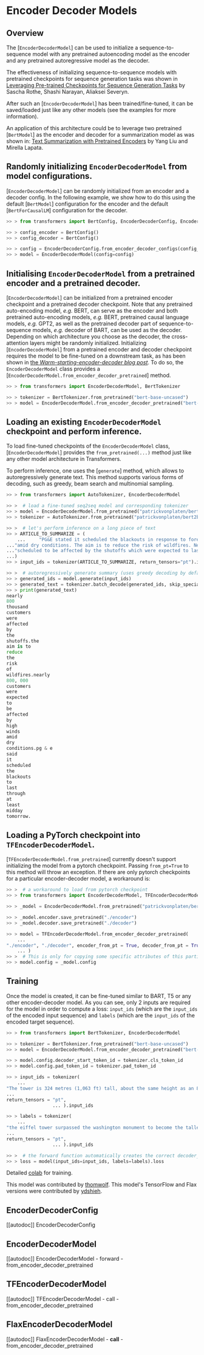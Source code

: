 <!--Copyright 2020 The HuggingFace Team. All rights reserved.

Licensed under the Apache License, Version 2.0 (the "License"); you may not use this file except in compliance with
the License. You may obtain a copy of the License at

http://www.apache.org/licenses/LICENSE-2.0

Unless required by applicable law or agreed to in writing, software distributed under the License is distributed on
an "AS IS" BASIS, WITHOUT WARRANTIES OR CONDITIONS OF ANY KIND, either express or implied. See the License for the
specific language governing permissions and limitations under the License.

⚠️ Note that this file is in Markdown but contain specific syntax for our doc-builder (similar to MDX) that may not be
rendered properly in your Markdown viewer.

-->

# Encoder Decoder Models

## Overview

The [`EncoderDecoderModel`] can be used to initialize a sequence-to-sequence model with any
pretrained autoencoding model as the encoder and any pretrained autoregressive model as the decoder.

The effectiveness of initializing sequence-to-sequence models with pretrained checkpoints for sequence generation tasks
was shown in [Leveraging Pre-trained Checkpoints for Sequence Generation Tasks](https://arxiv.org/abs/1907.12461) by
Sascha Rothe, Shashi Narayan, Aliaksei Severyn.

After such an [`EncoderDecoderModel`] has been trained/fine-tuned, it can be saved/loaded just like
any other models (see the examples for more information).

An application of this architecture could be to leverage two pretrained [`BertModel`] as the encoder
and decoder for a summarization model as was shown in: [Text Summarization with Pretrained Encoders](https://arxiv.org/abs/1908.08345) by Yang Liu and Mirella Lapata.

## Randomly initializing `EncoderDecoderModel` from model configurations.

[`EncoderDecoderModel`] can be randomly initialized from an encoder and a decoder config. In the following example, we show how to do this using the default [`BertModel`] configuration for the encoder and the default [`BertForCausalLM`] configuration for the decoder.

```python
>> > from transformers import BertConfig, EncoderDecoderConfig, EncoderDecoderModel

>> > config_encoder = BertConfig()
>> > config_decoder = BertConfig()

>> > config = EncoderDecoderConfig.from_encoder_decoder_configs(config_encoder, config_decoder)
>> > model = EncoderDecoderModel(config=config)
```

## Initialising `EncoderDecoderModel` from a pretrained encoder and a pretrained decoder.

[`EncoderDecoderModel`] can be initialized from a pretrained encoder checkpoint and a pretrained decoder checkpoint. Note that any pretrained auto-encoding model, *e.g.* BERT, can serve as the encoder and both pretrained auto-encoding models, *e.g.* BERT, pretrained causal language models, *e.g.* GPT2, as well as the pretrained decoder part of sequence-to-sequence models, *e.g.* decoder of BART, can be used as the decoder.
Depending on which architecture you choose as the decoder, the cross-attention layers might be randomly initialized.
Initializing [`EncoderDecoderModel`] from a pretrained encoder and decoder checkpoint requires the model to be fine-tuned on a downstream task, as has been shown in [the *Warm-starting-encoder-decoder blog post*](https://huggingface.co/blog/warm-starting-encoder-decoder).
To do so, the `EncoderDecoderModel` class provides a [`EncoderDecoderModel.from_encoder_decoder_pretrained`] method.

```python
>> > from transformers import EncoderDecoderModel, BertTokenizer

>> > tokenizer = BertTokenizer.from_pretrained("bert-base-uncased")
>> > model = EncoderDecoderModel.from_encoder_decoder_pretrained("bert-base-uncased", "bert-base-uncased")
```

## Loading an existing `EncoderDecoderModel` checkpoint and perform inference.

To load fine-tuned checkpoints of the `EncoderDecoderModel` class, [`EncoderDecoderModel`] provides the `from_pretrained(...)` method just like any other model architecture in Transformers.

To perform inference, one uses the [`generate`] method, which allows to autoregressively generate text. This method supports various forms of decoding, such as greedy, beam search and multinomial sampling.

```python
>> > from transformers import AutoTokenizer, EncoderDecoderModel

>> >  # load a fine-tuned seq2seq model and corresponding tokenizer
>> > model = EncoderDecoderModel.from_pretrained("patrickvonplaten/bert2bert_cnn_daily_mail")
>> > tokenizer = AutoTokenizer.from_pretrained("patrickvonplaten/bert2bert_cnn_daily_mail")

>> >  # let's perform inference on a long piece of text
>> > ARTICLE_TO_SUMMARIZE = (
    ...     "PG&E stated it scheduled the blackouts in response to forecasts for high winds "
..."amid dry conditions. The aim is to reduce the risk of wildfires. Nearly 800 thousand customers were "
..."scheduled to be affected by the shutoffs which were expected to last through at least midday tomorrow."
...)
>> > input_ids = tokenizer(ARTICLE_TO_SUMMARIZE, return_tensors="pt").input_ids

>> >  # autoregressively generate summary (uses greedy decoding by default)
>> > generated_ids = model.generate(input_ids)
>> > generated_text = tokenizer.batch_decode(generated_ids, skip_special_tokens=True)[0]
>> > print(generated_text)
nearly
800
thousand
customers
were
affected
by
the
shutoffs.the
aim is to
reduce
the
risk
of
wildfires.nearly
800, 000
customers
were
expected
to
be
affected
by
high
winds
amid
dry
conditions.pg & e
said
it
scheduled
the
blackouts
to
last
through
at
least
midday
tomorrow.
```

## Loading a PyTorch checkpoint into `TFEncoderDecoderModel`.

[`TFEncoderDecoderModel.from_pretrained`] currently doesn't support initializing the model from a
pytorch checkpoint. Passing `from_pt=True` to this method will throw an exception. If there are only pytorch
checkpoints for a particular encoder-decoder model, a workaround is:

```python
>> >  # a workaround to load from pytorch checkpoint
>> > from transformers import EncoderDecoderModel, TFEncoderDecoderModel

>> > _model = EncoderDecoderModel.from_pretrained("patrickvonplaten/bert2bert-cnn_dailymail-fp16")

>> > _model.encoder.save_pretrained("./encoder")
>> > _model.decoder.save_pretrained("./decoder")

>> > model = TFEncoderDecoderModel.from_encoder_decoder_pretrained(
    ...
"./encoder", "./decoder", encoder_from_pt = True, decoder_from_pt = True
    ... )
>> >  # This is only for copying some specific attributes of this particular model.
>> > model.config = _model.config
```

## Training

Once the model is created, it can be fine-tuned similar to BART, T5 or any other encoder-decoder model.
As you can see, only 2 inputs are required for the model in order to compute a loss: `input_ids` (which are the
`input_ids` of the encoded input sequence) and `labels` (which are the `input_ids` of the encoded
target sequence).

```python
>> > from transformers import BertTokenizer, EncoderDecoderModel

>> > tokenizer = BertTokenizer.from_pretrained("bert-base-uncased")
>> > model = EncoderDecoderModel.from_encoder_decoder_pretrained("bert-base-uncased", "bert-base-uncased")

>> > model.config.decoder_start_token_id = tokenizer.cls_token_id
>> > model.config.pad_token_id = tokenizer.pad_token_id

>> > input_ids = tokenizer(
    ...
"The tower is 324 metres (1,063 ft) tall, about the same height as an 81-storey building, and the tallest structure in Paris. Its base is square, measuring 125 metres (410 ft) on each side.During its construction, the Eiffel Tower surpassed the Washington Monument to become the tallest man-made structure in the world, a title it held for 41 years until the Chrysler Building in New York City was  finished in 1930. It was the first structure to reach a height of 300 metres. Due to the addition of a broadcasting aerial at the top of the tower in 1957, it is now taller than the Chrysler Building by 5.2 metres (17 ft).Excluding transmitters, the Eiffel Tower is the second tallest free-standing structure in France after the Millau Viaduct.",
...
return_tensors = "pt",
                 ... ).input_ids

>> > labels = tokenizer(
    ...
"the eiffel tower surpassed the washington monument to become the tallest structure in the world. it was the first structure to reach a height of 300 metres in paris in 1930. it is now taller than the chrysler building by 5. 2 metres ( 17 ft ) and is the second tallest free - standing structure in paris.",
...
return_tensors = "pt",
                 ... ).input_ids

>> >  # the forward function automatically creates the correct decoder_input_ids
>> > loss = model(input_ids=input_ids, labels=labels).loss
```

Detailed [colab](https://colab.research.google.com/drive/1WIk2bxglElfZewOHboPFNj8H44_VAyKE?usp=sharing#scrollTo=ZwQIEhKOrJpl) for training.

This model was contributed by [thomwolf](https://github.com/thomwolf). This model's TensorFlow and Flax versions
were contributed by [ydshieh](https://github.com/ydshieh).


## EncoderDecoderConfig

[[autodoc]] EncoderDecoderConfig

<frameworkcontent>
<pt>

## EncoderDecoderModel

[[autodoc]] EncoderDecoderModel
    - forward
    - from_encoder_decoder_pretrained

</pt>
<tf>

## TFEncoderDecoderModel

[[autodoc]] TFEncoderDecoderModel
    - call
    - from_encoder_decoder_pretrained

</tf>
<jax>

## FlaxEncoderDecoderModel

[[autodoc]] FlaxEncoderDecoderModel
    - __call__
    - from_encoder_decoder_pretrained

</jax>
</frameworkcontent>
